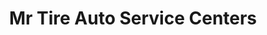 ---
title: "Mr Tire Auto Service Centers"
url: /raritan/mr-tire-auto-service-centers/
shop: tyres
---
